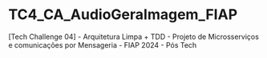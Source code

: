 # TC4_CA_AudioGeraImagem_FIAP
[Tech Challenge 04] - Arquitetura Limpa + TDD - Projeto de Microsserviços e comunicações por Mensageria - FIAP 2024 - Pós Tech
